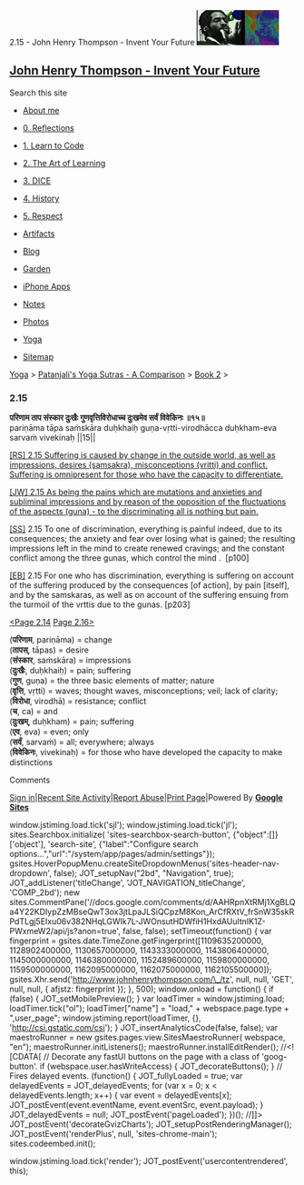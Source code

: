 2.15 - John Henry Thompson - Invent Your Future [![John Henry Thompson - Invent Your Future](../../../_/rsrc/1329567069254/config/customLogo.gif-revision=6.png)](../../../index.html)

[John Henry Thompson - Invent Your Future](../../../index.html)
---------------------------------------------------------------

Search this site

*   [About me](../../../home.html)
    
*   [0\. Reflections](../../../0-refections-on-learning.html)
    
*   [1\. Learn to Code](../../../learning-to-program.html)
    
*   [2\. The Art of Learning](../../../the-art-of-learning.html)
    
*   [3\. DICE](../../../3-dice.html)
    
*   [4\. History](../../../4-history.html)
    
*   [5\. Respect](../../../heros.html)
    
*   [Artifacts](../../../artifacts.html)
    
*   [Blog](../../../z-blog-1.html)
    
*   [Garden](../../../4-garden.html)
    
*   [iPhone Apps](../../../iphone-apps.html)
    
*   [Notes](../../../notes.html)
    
*   [Photos](../../../family.html)
    
*   [Yoga](../../../yoga.html)
    
*   [Sitemap](../../../system/app/pages/sitemap/hierarchy.html)
    

[Yoga](../../../yoga.html)‎ > ‎[Patanjali's Yoga Sutras - A Comparison](../../patanjani.html)‎ > ‎[Book 2](../book-2.html)‎ > ‎

### 2.15

**परिणाम ताप संस्कार दुःखैः गुणवृत्तिविरोधाच्च दुःखमेव सर्वं विवेकिनः ॥१५॥**  
pariṇāma tāpa saṁskāra duḥkhaiḥ guṇa-vṛtti-virodhācca duḥkham-eva sarvaṁ vivekinaḥ ||15||  
  
  
[\[RS\] 2.15 Suffering is caused by change in the outside world, as well as impressions, desires (samsakra), misconceptions (vritti) and conflict. Suffering is omnipresent for those who have the capacity to differentiate.](http://www.ashtangayoga.info/philosophy/yoga-sutra-patanjali/chapter-2/item/parinama-tapa-sanskara-duhkhaih-guna-vritti/)  
  
[\[JW\] 2.15 As being the pains which are mutations and anxieties and subliminal impressions and by reason of the opposition of the fluctuations of the aspects (guna) - to the discriminating all is nothing but pain.](http://books.google.com/books?id=YzFImjtOxUwC&pg=PA132&ci=162%2C780%2C727%2C111&source=bookclip)  
  
[\[SS\]](http://www.amazon.com/Yoga-Sutras-Patanjali-Commentary-Satchidananda/dp/0932040381) 2.15 To one of discrimination, everything is painful indeed, due to its consequences; the anxiety and fear over losing what is gained; the resulting impressions left in the mind to create renewed cravings; and the constant conflict among the three gunas, which control the mind .  \[p100\]  
  
[\[EB\]](http://www.amazon.com/Yoga-Sutras-Patanjali-Translation-Commentary/dp/0865477361/ref=sr_1_1?ie=UTF8&s=books&qid=1250508322&sr=1-1) 2.15 For one who has discrimination, everything is suffering on account of the suffering produced by the consequences \[of action\], by pain \[itself\], and by the samskaras, as well as on account of the suffering ensuing from the turmoil of the vrttis due to the gunas. \[p203\]  
  
[<Page 2.14](214.html)  [Page 2.16>](216.html)  
  

(**परिणाम**, pariṇāma) = change  
(**तापस्**, tāpas) = desire  
(**संस्कार**, saṁskāra) = impressions  
(**दुःखैः**, duḥkhaiḥ) = pain; suffering  
(**गुण**, guṇa) = the three basic elements of matter; nature  
(**वृत्ति**, vṛtti) = waves; thought waves, misconceptions; veil; lack of clarity;  
(**विरोधा**, virodhā) = resistance; conflict  
(**च**, ca) = and  
(**दुःखम्**, duḥkham) = pain; suffering  
(**एव**, eva) = even; only  
(**सर्वं**, sarvaṁ) = all; everywhere; always  
(**विवेकिनः**, vivekinaḥ) = for those who have developed the capacity to make distinctions

Comments

[Sign in](https://accounts.google.com/ServiceLogin?continue=http://sites.google.com/a/johnhenrythompson.com/jht/yoga/patanjani/book-2/215&service=jotspot)|[Recent Site Activity](../../../system/app/pages/recentChanges.html)|[Report Abuse](http://sites.google.com/a/johnhenrythompson.com/jht/system/app/pages/reportAbuse)|[Print Page](javascript:;)|Powered By **[Google Sites](http://sites.google.com/site)**

window.jstiming.load.tick('sjl'); window.jstiming.load.tick('jl'); sites.Searchbox.initialize( 'sites-searchbox-search-button', {"object":\[\]}\['object'\], 'search-site', {"label":"Configure search options...","url":"/system/app/pages/admin/settings"}); gsites.HoverPopupMenu.createSiteDropdownMenus('sites-header-nav-dropdown', false); JOT\_setupNav("2bd", "Navigation", true); JOT\_addListener('titleChange', 'JOT\_NAVIGATION\_titleChange', 'COMP\_2bd'); new sites.CommentPane('//docs.google.com/comments/d/AAHRpnXtRMj1XgBLQa4Y22KDIypZzMBseQwT3ox3jtLpaJLSiQCpzM8Kon\_ArCfRXtV\_frSnW35skRPdTLgj5EIxu06v382NHqLGWIk7L-JWOnsutHDWfiH1HxdAUultnIK1Z-PWxmeW2/api/js?anon=true', false, false); setTimeout(function() { var fingerprint = gsites.date.TimeZone.getFingerprint(\[1109635200000, 1128902400000, 1130657000000, 1143333000000, 1143806400000, 1145000000000, 1146380000000, 1152489600000, 1159800000000, 1159500000000, 1162095000000, 1162075000000, 1162105500000\]); gsites.Xhr.send('http://www.johnhenrythompson.com/\_/tz', null, null, 'GET', null, null, { afjstz: fingerprint }); }, 500); window.onload = function() { if (false) { JOT\_setMobilePreview(); } var loadTimer = window.jstiming.load; loadTimer.tick("ol"); loadTimer\["name"\] = "load," + webspace.page.type + ",user\_page"; window.jstiming.report(loadTimer, {}, 'http://csi.gstatic.com/csi'); } JOT\_insertAnalyticsCode(false, false); var maestroRunner = new gsites.pages.view.SitesMaestroRunner( webspace, "en"); maestroRunner.initListeners(); maestroRunner.installEditRender(); //<!\[CDATA\[ // Decorate any fastUI buttons on the page with a class of 'goog-button'. if (webspace.user.hasWriteAccess) { JOT\_decorateButtons(); } // Fires delayed events. (function() { JOT\_fullyLoaded = true; var delayedEvents = JOT\_delayedEvents; for (var x = 0; x < delayedEvents.length; x++) { var event = delayedEvents\[x\]; JOT\_postEvent(event.eventName, event.eventSrc, event.payload); } JOT\_delayedEvents = null; JOT\_postEvent('pageLoaded'); })(); //\]\]> JOT\_postEvent('decorateGvizCharts'); JOT\_setupPostRenderingManager(); JOT\_postEvent('renderPlus', null, 'sites-chrome-main'); sites.codeembed.init();

window.jstiming.load.tick('render'); JOT\_postEvent('usercontentrendered', this);